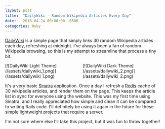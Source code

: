 ```yaml
---
layout: post
title:  "DailyWiki - Random Wikipedia Articles Every Day"
date:   2016-04-24 00:00:00 -0500
categories: Ruby
---
```


[DailyWiki](https://daily-wiki.herokuapp.com/) is a simple page that simply links 30 random Wikipedia articles each day, refreshing at midnight. I've always been a fan of random Wikipedia browsing, so this is my attempt to streamline that process a tiny bit.

<div class='image-container' style='width:49%;display:inline-block;'>
[![DailyWiki Light Theme](/assets/dailywiki_1.png)](/assets/dailywiki_1.png)
</div>
<div class='image-container' style='width:49%;display:inline-block;'>
[![DailyWiki Dark Theme](/assets/dailywiki_2.png)](/assets/dailywiki_2.png)
</div>

It's a very basic [Sinatra](http://www.sinatrarb.com/intro.html) application. Once a day I refresh a [Redis](http://redis.io/) cache of 30 wikipedia articles, and render them on the page. This keeps the article list in sync for everyone using the website. This was my first time using Sinatra, and I really appreciated how simple and clean it can be compared to writing Rails code. I'll definitely be using it again in the future for these simple lightweight projects that require a server.

I'm not sure where else I'll take this project, but it was fun to throw together!
